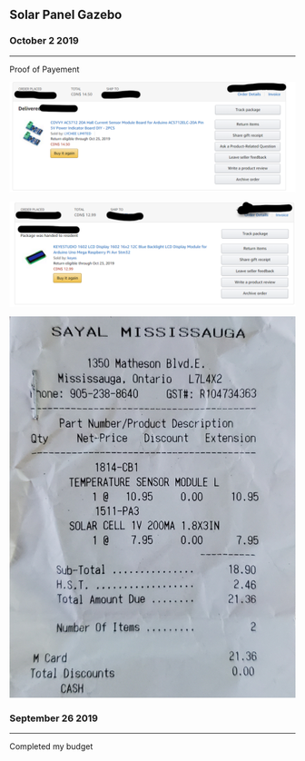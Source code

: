 Solar Panel Gazebo
---------------
### October 2 2019
-------------------
Proof of Payement 

![Current Sensor](/image/Current%20Sensor.png)

![LCD Display](/image/LCD_Display.png)

![Solar Panel](/image/Solar%20Panel.jpg)


### September 26 2019
--------------------
Completed my budget




